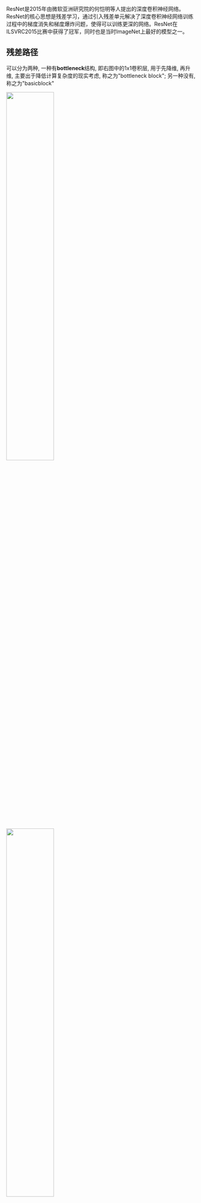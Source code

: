 ResNet是2015年由微软亚洲研究院的何恺明等人提出的深度卷积神经网络。ResNet的核心思想是残差学习，通过引入残差单元解决了深度卷积神经网络训练过程中的梯度消失和梯度爆炸问题，使得可以训练更深的网络。ResNet在ILSVRC2015比赛中获得了冠军，同时也是当时ImageNet上最好的模型之一。

## 残差路径
可以分为两种, 一种有**bottleneck**结构, 即右图中的1x1卷积层, 用于先降维, 再升维, 主要出于降低计算复杂度的现实考虑, 称之为"bottleneck block"; 另一种没有, 称之为"basicblock"

<img src=https://s2.loli.net/2024/05/08/uXAyMEo4KNitwWd.png width='50%'>

<img src=https://s2.loli.net/2024/05/08/VxDcU6XquShFbNf.png width='50%'>

## 残差原理
咱们要求解的映射为：H(x)
现在咱们将这个问题转换为求解网络的残差映射函数，也就是F(x)，其中F(x) = H(x)-x。

残差：观测值与估计值之间的差。
这里H(x)就是观测值，x就是估计值（也就是上一层ResNet输出的特征映射）。
我们一般称x为identity Function，它是一个跳跃连接；称F(x)为ResNet Function。

那么咱们要求解的问题变成了H(x) = F(x)+x

>有小伙伴可能会疑惑，咱们干嘛非要经过F(x)之后在求解H(x)啊！整这么麻烦干嘛！
>咱们开始看图说话：如果是采用一般的卷积神经网络的化，原先咱们要求解的是H(x) = F(x)这个值对不？那么，我们现在假设，在我的网络达到某一个深度的时候，咱们的网络已经达到最优状态了，也就是说，此时的错误率是最低的时候，再往下加深网络的化就会出现退化问题（错误率上升的问题）。咱们现在要更新下一层网络的权值就会变得很麻烦，权值得是一个让下一层网络同样也是最优状态才行。对吧？
>但是采用残差网络就能很好的解决这个问题。还是假设当前网络的深度能够使得错误率最低，如果继续增加咱们的ResNet，为了保证下一层的网络状态仍然是最优状态，咱们只需要把令F(x)=0就好啦！因为x是当前输出的最优解，为了让它成为下一层的最优解也就是希望咱们的输出H(x)=x的话，是不是只要让F(x)=0就行了？
>当然上面提到的只是理想情况，咱们在真实测试的时候x肯定是很难达到最优的，但是总会有那么一个时刻它能够无限接近最优解。采用ResNet的话，也只用小小的更新F(x)部分的权重值就行啦！不用像一般的卷积层一样大动干戈！

两层结构的公式:
$a^{[l+2]}=Relu(W^{[l+2]}(Relu(a{[l]}+b^{[l+1]}]$

